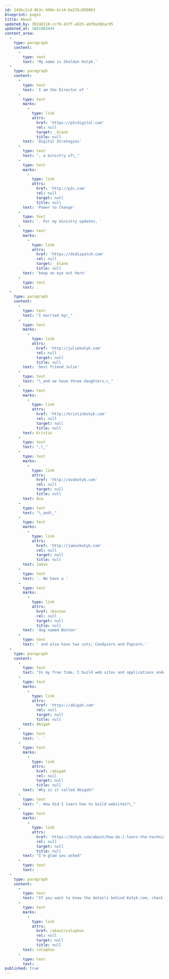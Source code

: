 ```yaml
---
id: 144bc2cd-9b3c-498e-bc14-6e225c050063
blueprint: pages
title: About
updated_by: 30240118-ccf0-437f-a925-abf0a38bac95
updated_at: 1661983444
content_area:
  -
    type: paragraph
    content:
      -
        type: text
        text: 'My name is Sheldon Kotyk.'
  -
    type: paragraph
    content:
      -
        type: text
        text: 'I am the Director of '
      -
        type: text
        marks:
          -
            type: link
            attrs:
              href: 'https://p2cdigital.com'
              rel: null
              target: _blank
              title: null
        text: 'Digital Strategies'
      -
        type: text
        text: ", a ministry of\_"
      -
        type: text
        marks:
          -
            type: link
            attrs:
              href: 'http://p2c.com'
              rel: null
              target: null
              title: null
        text: 'Power to Change'
      -
        type: text
        text: '. For my ministry updates, '
      -
        type: text
        marks:
          -
            type: link
            attrs:
              href: 'https://dsdispatch.com'
              rel: null
              target: _blank
              title: null
        text: 'keep an eye out here'
      -
        type: text
        text: .
  -
    type: paragraph
    content:
      -
        type: text
        text: "I married my\_"
      -
        type: text
        marks:
          -
            type: link
            attrs:
              href: 'http://juliekotyk.com'
              rel: null
              target: null
              title: null
        text: 'best friend Julie'
      -
        type: text
        text: "\_and we have three daughters;\_"
      -
        type: text
        marks:
          -
            type: link
            attrs:
              href: 'http://kristinkotyk.com'
              rel: null
              target: null
              title: null
        text: Kristin
      -
        type: text
        text: ",\_"
      -
        type: text
        marks:
          -
            type: link
            attrs:
              href: 'http://avakotyk.com'
              rel: null
              target: null
              title: null
        text: Ava
      -
        type: text
        text: "\_and\_"
      -
        type: text
        marks:
          -
            type: link
            attrs:
              href: 'http://jamiekotyk.com'
              rel: null
              target: null
              title: null
        text: Jamie
      -
        type: text
        text: '. We have a '
      -
        type: text
        marks:
          -
            type: link
            attrs:
              href: /boston
              rel: null
              target: null
              title: null
        text: 'dog named Boston'
      -
        type: text
        text: ' and also have two cats; Candycorn and Popcorn.'
  -
    type: paragraph
    content:
      -
        type: text
        text: "In my free time, I build web sites and applications under the name\_"
      -
        type: text
        marks:
          -
            type: link
            attrs:
              href: 'https://abigah.com'
              rel: null
              target: null
              title: null
        text: Abigah
      -
        type: text
        text: '. '
      -
        type: text
        marks:
          -
            type: link
            attrs:
              href: /abigah
              rel: null
              target: null
              title: null
        text: 'Why is it called Abigah?'
      -
        type: text
        text: ". How did I learn how to build websites?\_"
      -
        type: text
        marks:
          -
            type: link
            attrs:
              href: 'https://kotyk.com/about/how-do-i-learn-the-technical'
              rel: null
              target: null
              title: null
        text: "I'm glad you asked"
      -
        type: text
        text: .
  -
    type: paragraph
    content:
      -
        type: text
        text: "If you want to know the details behind Kotyk.com, check out the\_"
      -
        type: text
        marks:
          -
            type: link
            attrs:
              href: /about/colophon
              rel: null
              target: null
              title: null
        text: colophon
      -
        type: text
        text: .
published: true
---
```


